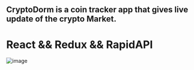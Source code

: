 
## CryptoDorm is a coin tracker app that gives live update of the crypto Market.
# React && Redux && RapidAPI
![image](https://github.com/Afoojnr/cryptodorm/assets/91747275/215a97f4-6660-44d6-b5b7-6e63af5a28c6)



